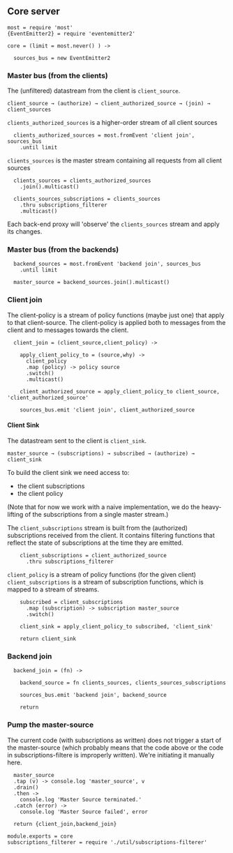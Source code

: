 Core server
-----------

    most = require 'most'
    {EventEmitter2} = require 'eventemitter2'

    core = (limit = most.never() ) ->

      sources_bus = new EventEmitter2

### Master bus (from the clients)

The (unfiltered) datastream from the client is `client_source`.

```
client_source → (authorize) → client_authorized_source → (join) → client_sources
```

`clients_authorized_sources` is a higher-order stream of all client sources

      clients_authorized_sources = most.fromEvent 'client join', sources_bus
        .until limit

`clients_sources` is the master stream containing all requests from all client sources

      clients_sources = clients_authorized_sources
        .join().multicast()

      clients_sources_subscriptions = clients_sources
        .thru subscriptions_filterer
        .multicast()

Each back-end proxy will 'observe' the `clients_sources` stream and apply its changes.

### Master bus (from the backends)

      backend_sources = most.fromEvent 'backend join', sources_bus
        .until limit

      master_source = backend_sources.join().multicast()

### Client join

The client-policy is a stream of policy functions (maybe just one) that apply to that client-source.
The client-policy is applied both to messages from the client and to messages towards the client.

      client_join = (client_source,client_policy) ->

        apply_client_policy_to = (source,why) ->
          client_policy
          .map (policy) -> policy source
          .switch()
          .multicast()

        client_authorized_source = apply_client_policy_to client_source, 'client_authorized_source'

        sources_bus.emit 'client join', client_authorized_source

#### Client Sink

The datastream sent to the client is `client_sink`.

```
master_source → (subscriptions) → subscribed → (authorize) → client_sink
```

To build the client sink we need access to:
- the client subscriptions
- the client policy

(Note that for now we work with a naive implementation, we do
the heavy-lifting of the subscriptions from a single master stream.)

The `client_subscriptions` stream is built from the (authorized) subscriptions received from the client.
It contains filtering functions that reflect the state of subscriptions at the time they are emitted.

        client_subscriptions = client_authorized_source
          .thru subscriptions_filterer

`client_policy` is a stream of policy functions (for the given client)
`client_subscriptions` is a stream of subscription functions, which is mapped to a stream of streams.

        subscribed = client_subscriptions
          .map (subscription) -> subscription master_source
          .switch()

        client_sink = apply_client_policy_to subscribed, 'client_sink'

        return client_sink

### Backend join

      backend_join = (fn) ->

        backend_source = fn clients_sources, clients_sources_subscriptions

        sources_bus.emit 'backend join', backend_source

        return

### Pump the master-source

The current code (with subscriptions as written) does not trigger a start of the master-source (which probably means that the code above or the code in subscriptions-filtere is improperly written).
We're initiating it manually here.

      master_source
      .tap (v) -> console.log 'master_source', v
      .drain()
      .then ->
        console.log 'Master Source terminated.'
      .catch (error) ->
        console.log 'Master Source failed', error

      return {client_join,backend_join}

    module.exports = core
    subscriptions_filterer = require './util/subscriptions-filterer'
